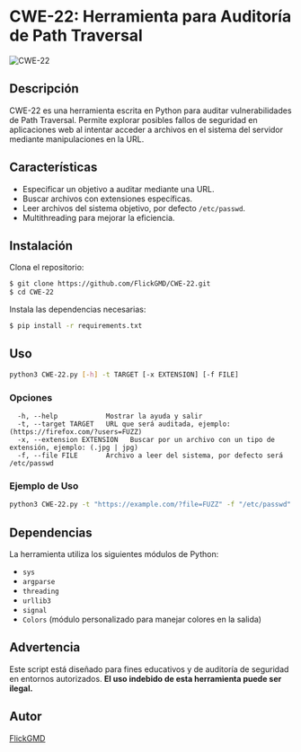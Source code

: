 # CWE-22: Herramienta para Auditoría de Path Traversal

![CWE-22](https://img.shields.io/badge/Security-CWE--22-red)

## Descripción
CWE-22 es una herramienta escrita en Python para auditar vulnerabilidades de Path Traversal. Permite explorar posibles fallos de seguridad en aplicaciones web al intentar acceder a archivos en el sistema del servidor mediante manipulaciones en la URL.

## Características
- Especificar un objetivo a auditar mediante una URL.
- Buscar archivos con extensiones específicas.
- Leer archivos del sistema objetivo, por defecto `/etc/passwd`.
- Multithreading para mejorar la eficiencia.

## Instalación
Clona el repositorio:
```bash
$ git clone https://github.com/FlickGMD/CWE-22.git
$ cd CWE-22
```
Instala las dependencias necesarias:
```bash
$ pip install -r requirements.txt
```

## Uso
```bash
python3 CWE-22.py [-h] -t TARGET [-x EXTENSION] [-f FILE]
```

### Opciones
```
  -h, --help            Mostrar la ayuda y salir
  -t, --target TARGET   URL que será auditada, ejemplo: (https://firefox.com/?users=FUZZ)
  -x, --extension EXTENSION   Buscar por un archivo con un tipo de extensión, ejemplo: (.jpg | jpg)
  -f, --file FILE       Archivo a leer del sistema, por defecto será /etc/passwd
```

### Ejemplo de Uso
```bash
python3 CWE-22.py -t "https://example.com/?file=FUZZ" -f "/etc/passwd"
```

## Dependencias
La herramienta utiliza los siguientes módulos de Python:
- `sys`
- `argparse`
- `threading`
- `urllib3`
- `signal`
- `Colors` (módulo personalizado para manejar colores en la salida)

## Advertencia
Este script está diseñado para fines educativos y de auditoría de seguridad en entornos autorizados. **El uso indebido de esta herramienta puede ser ilegal.**

## Autor
[FlickGMD](https://github.com/FlickGMD)


